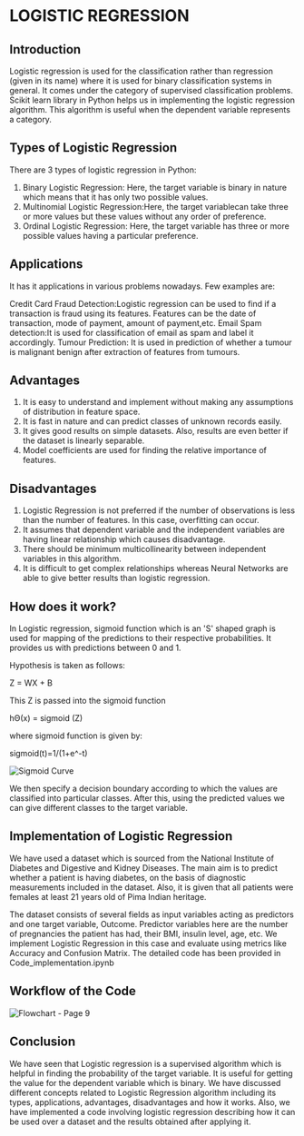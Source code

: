# LOGISTIC REGRESSION

## Introduction

Logistic regression is used for the classification rather than regression (given in its name) where it is used for binary classification systems in general. It comes under the category of supervised classification problems. Scikit learn library in Python helps us in implementing the logistic regression algorithm. This algorithm is useful when the dependent variable represents a category.

## Types of Logistic Regression

There are 3 types of logistic regression in Python:
1. Binary Logistic Regression: Here, the target variable is binary in nature which means that it has only two possible values.
2. Multinomial Logistic Regression:Here, the target variablecan take three or more values but these values without any order of preference.
3. Ordinal Logistic Regression: Here, the target variable has three or more possible values having a particular preference.

## Applications

It has it applications in various problems nowadays. Few examples are:

Credit Card Fraud Detection:Logistic regression can be used to find if a transaction is fraud using its features. Features can be the date of transaction, mode of payment, amount of payment,etc.
Email Spam detection:It is used for classification of email as spam and label it accordingly.
Tumour Prediction: It is used in prediction of whether a tumour is malignant benign after extraction of features from tumours.

## Advantages 

1. It is easy to understand and implement without making any assumptions of distribution in feature space.
2. It is fast in nature and can predict classes of unknown records easily.
3. It gives good results on simple datasets. Also, results are even better if the dataset is linearly separable. 
4. Model coefficients are used for finding the relative importance of features.

## Disadvantages

1. Logistic Regression is not preferred if the number of observations is less than the number of features. In this case, overfitting can occur.
2. It assumes that dependent variable and the independent variables are having linear relationship which causes disadvantage. 
3. There should be minimum multicollinearity between independent variables in this algorithm.
4. It is difficult to get complex relationships whereas Neural Networks are able to give better results than logistic regression.

## How does it work?

In Logistic regression, sigmoid function which is an 'S' shaped graph is used for mapping of the predictions to their respective probabilities. It provides us with predictions between 0 and 1.

Hypothesis is taken as follows:

Z = WX + B

This Z is passed into the sigmoid function

hΘ(x) = sigmoid (Z)

where sigmoid function is given by:

sigmoid(t)=1/(1+e^-t)

![Sigmoid Curve](https://user-images.githubusercontent.com/54388275/135406879-737a0377-180d-4d82-ac9d-970075ec8c66.png)

We then specify a decision boundary according to which the values are classified into particular classes. After this, using the predicted values we can give different classes to the target variable.

## Implementation of Logistic Regression

We have used a dataset which is sourced from the National Institute of Diabetes and Digestive and Kidney Diseases. The main aim is to predict whether a patient is having diabetes, on the basis of diagnostic measurements included in the dataset. Also, it is given that all patients were females at least 21 years old of Pima Indian heritage.

The dataset consists of several fields as input variables acting as predictors and one target variable, Outcome. Predictor variables here are the number of pregnancies the patient has had, their BMI, insulin level, age, etc. We implement Logistic Regression in this case and evaluate using metrics like Accuracy and Confusion Matrix. The detailed code has been provided in Code_implementation.ipynb

## Workflow of the Code

![Flowchart - Page 9](https://user-images.githubusercontent.com/54388275/135407669-82070fa8-50ca-4f8b-beeb-85c97498d4e2.jpeg)


## Conclusion

We have seen that Logistic regression is a supervised algorithm which is helpful in finding the probability of the target variable. It is useful for getting the value for the dependent variable which is binary. We have discussed different concepts related to Logistic Regression algorithm including its types, applications, advantages, disadvantages and how it works. Also, we have implemented a code involving logistic regression describing how it can be used over a dataset and the results obtained after applying it.
